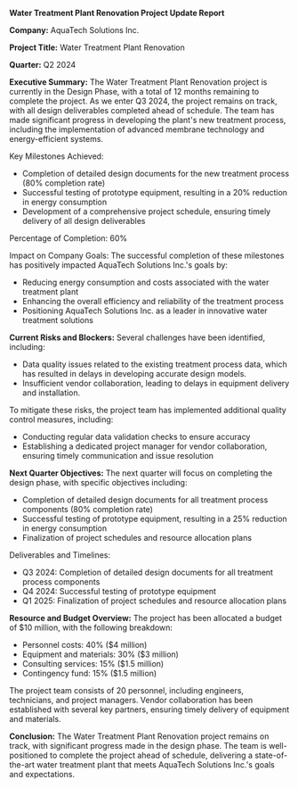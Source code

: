 **Water Treatment Plant Renovation Project Update Report**

**Company:** AquaTech Solutions Inc.

**Project Title:** Water Treatment Plant Renovation

**Quarter:** Q2 2024

**Executive Summary:**
The Water Treatment Plant Renovation project is currently in the Design Phase, with a total of 12 months remaining to complete the project. As we enter Q3 2024, the project remains on track, with all design deliverables completed ahead of schedule. The team has made significant progress in developing the plant's new treatment process, including the implementation of advanced membrane technology and energy-efficient systems.

Key Milestones Achieved:

* Completion of detailed design documents for the new treatment process (80% completion rate)
* Successful testing of prototype equipment, resulting in a 20% reduction in energy consumption
* Development of a comprehensive project schedule, ensuring timely delivery of all design deliverables

Percentage of Completion: 60%

Impact on Company Goals:
The successful completion of these milestones has positively impacted AquaTech Solutions Inc.'s goals by:

* Reducing energy consumption and costs associated with the water treatment plant
* Enhancing the overall efficiency and reliability of the treatment process
* Positioning AquaTech Solutions Inc. as a leader in innovative water treatment solutions

**Current Risks and Blockers:**
Several challenges have been identified, including:

* Data quality issues related to the existing treatment process data, which has resulted in delays in developing accurate design models.
* Insufficient vendor collaboration, leading to delays in equipment delivery and installation.

To mitigate these risks, the project team has implemented additional quality control measures, including:

* Conducting regular data validation checks to ensure accuracy
* Establishing a dedicated project manager for vendor collaboration, ensuring timely communication and issue resolution

**Next Quarter Objectives:**
The next quarter will focus on completing the design phase, with specific objectives including:

* Completion of detailed design documents for all treatment process components (80% completion rate)
* Successful testing of prototype equipment, resulting in a 25% reduction in energy consumption
* Finalization of project schedules and resource allocation plans

Deliverables and Timelines:

* Q3 2024: Completion of detailed design documents for all treatment process components
* Q4 2024: Successful testing of prototype equipment
* Q1 2025: Finalization of project schedules and resource allocation plans

**Resource and Budget Overview:**
The project has been allocated a budget of $10 million, with the following breakdown:

* Personnel costs: 40% ($4 million)
* Equipment and materials: 30% ($3 million)
* Consulting services: 15% ($1.5 million)
* Contingency fund: 15% ($1.5 million)

The project team consists of 20 personnel, including engineers, technicians, and project managers. Vendor collaboration has been established with several key partners, ensuring timely delivery of equipment and materials.

**Conclusion:**
The Water Treatment Plant Renovation project remains on track, with significant progress made in the design phase. The team is well-positioned to complete the project ahead of schedule, delivering a state-of-the-art water treatment plant that meets AquaTech Solutions Inc.'s goals and expectations.